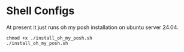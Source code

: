 # Shell Configs

At present it just runs oh my posh installation on ubuntu server 24.04.

```
chmod +x ./install_oh_my_posh.sh
./install_oh_my_posh.sh
```